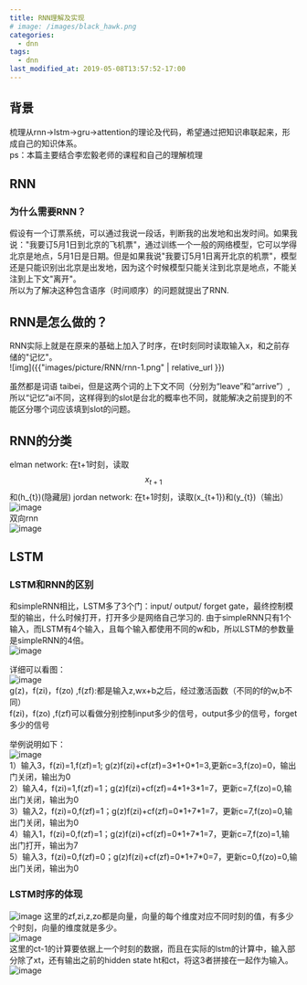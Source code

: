 ```yaml
---
title: RNN理解及实现
# image: /images/black_hawk.png
categories:
  - dnn
tags:
  - dnn
last_modified_at: 2019-05-08T13:57:52-17:00
---
```


## 背景
梳理从rnn->lstm->gru->attention的理论及代码，希望通过把知识串联起来，形成自己的知识体系。   
ps：本篇主要结合李宏毅老师的课程和自己的理解梳理

## RNN

### 为什么需要RNN？
假设有一个订票系统，可以通过我说一段话，判断我的出发地和出发时间。如果我说："我要订5月1日到北京的飞机票"，通过训练一个一般的网络模型，它可以学得北京是地点，5月1日是日期。但是如果我说"我要订5月1日离开北京的机票"，模型还是只能识别出北京是出发地，因为这个时候模型只能关注到北京是地点，不能关注到上下文"离开"。     
所以为了解决这种包含语序（时间顺序）的问题就提出了RNN.

## RNN是怎么做的？
RNN实际上就是在原来的基础上加入了时序，在t时刻同时读取输入x，和之前存储的"记忆"。    
![img]({{"images/picture/RNN/rnn-1.png" | relative_url }})

虽然都是词语 taibei，但是这两个词的上下文不同（分别为“leave”和“arrive”）,所以“记忆”ai不同，这样得到的slot是台北的概率也不同，就能解决之前提到的不能区分哪个词应该填到slot的问题。

## RNN的分类
elman network: 在t+1时刻，读取$$ x_{t+1} $$和\(h_{t}\)(隐藏层)
jordan network: 在t+1时刻，读取\(x_{t+1}\)和\(y_{t}\)（输出）  
![image](/images/picture/RNN/rnn-2.png)      
双向rnn   
![image](/images/picture/RNN/rnn-2.png)     


## LSTM

### LSTM和RNN的区别
和simpleRNN相比，LSTM多了3个门：input/ output/ forget gate，最终控制模型的输出，什么时候打开，打开多少是网络自己学习的. 由于simpleRNN只有1个输入，而LSTM有4个输入，且每个输入都使用不同的w和b，所以LSTM的参数量是simpleRNN的4倍。   
![image](/images/picture/RNN/lstm-1.png) 

详细可以看图：  
![image](/images/picture/RNN/lstm-2.png)    
g(z)，f(zi)，f(zo) ,f(zf):都是输入z,wx+b之后，经过激活函数（不同的f的w,b不同）  
f(zi)，f(zo) ,f(zf)可以看做分别控制input多少的信号，output多少的信号，forget多少的信号

举例说明如下：  
![image](/images/picture/RNN/lstm-3.png)    
1）输入3，f(zi)=1,f(zf)=1; g(z)f(zi)+cf(zf)=3\*1+0\*1=3,更新c=3,f(zo)=0，输出门关闭，输出为0  
2）输入4，f(zi)=1,f(zf)=1；g(z)f(zi)+cf(zf)=4\*1+3\*1=7，更新c=7,f(zo)=0,输出门关闭，输出为0   
3）输入2，f(zi)=0,f(zf)=1；g(z)f(zi)+cf(zf)=0\*1+7\*1=7，更新c=7,f(zo)=0,输出门关闭，输出为0   
4）输入1，f(zi)=0,f(zf)=1；g(z)f(zi)+cf(zf)=0\*1+7\*1=7，更新c=7,f(zo)=1,输出门打开，输出为7   
5）输入3，f(zi)=0,f(zf)=0；g(z)f(zi)+cf(zf)=0\*1+7\*0=7，更新c=0,f(zo)=0,输出门关闭，输出为0 

### LSTM时序的体现
 
![image](/images/picture/RNN/lstm-3.png) 
 这里的zf,zi,z,zo都是向量，向量的每个维度对应不同时刻的值，有多少个时刻，向量的维度就是多少。    
![image](/images/picture/RNN/lstm-4.png)   
 这里的ct-1的计算要依据上一个时刻的数据，而且在实际的lstm的计算中，输入部分除了xt，还有输出之前的hidden state ht和ct，将这3者拼接在一起作为输入。  
![image](/images/picture/RNN/lstm-5.png)  